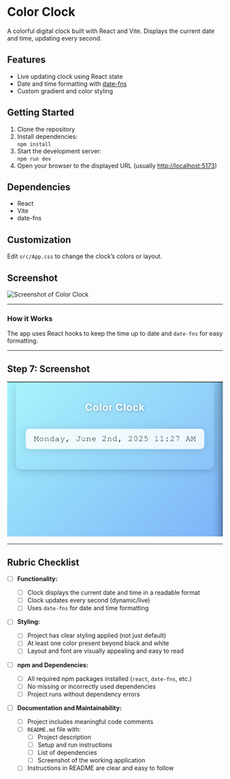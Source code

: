 # Color Clock

A colorful digital clock built with React and Vite. Displays the current date and time, updating every second.

## Features

- Live updating clock using React state
- Date and time formatting with [date-fns](https://date-fns.org/)
- Custom gradient and color styling

## Getting Started

1. Clone the repository
2. Install dependencies:  
   `npm install`
3. Start the development server:  
   `npm run dev`
4. Open your browser to the displayed URL (usually [http://localhost:5173](http://localhost:5173))

## Dependencies

- React
- Vite
- date-fns

## Customization

Edit `src/App.css` to change the clock’s colors or layout.

## Screenshot

![Screenshot of Color Clock](./screenshot.png)

---

### **How it Works**

The app uses React hooks to keep the time up to date and `date-fns` for easy formatting.

---

## **Step 7: Screenshot**

![Screenshot of Color Clock](./src/assets/clock_screenshot.png)

---

## **Rubric Checklist**

- [ ] **Functionality:**

  - [ ] Clock displays the current date and time in a readable format
  - [ ] Clock updates every second (dynamic/live)
  - [ ] Uses `date-fns` for date and time formatting

- [ ] **Styling:**

  - [ ] Project has clear styling applied (not just default)
  - [ ] At least one color present beyond black and white
  - [ ] Layout and font are visually appealing and easy to read

- [ ] **npm and Dependencies:**

  - [ ] All required npm packages installed (`react`, `date-fns`, etc.)
  - [ ] No missing or incorrectly used dependencies
  - [ ] Project runs without dependency errors

- [ ] **Documentation and Maintainability:**
  - [ ] Project includes meaningful code comments
  - [ ] `README.md` file with:
    - [ ] Project description
    - [ ] Setup and run instructions
    - [ ] List of dependencies
    - [ ] Screenshot of the working application
  - [ ] Instructions in README are clear and easy to follow
